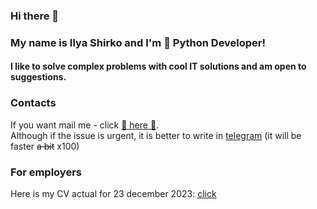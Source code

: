 ### Hi there 👋
### My name is Ilya Shirko and I'm 🐍 Python Developer!

#### I like to solve complex problems with cool IT solutions and am open to suggestions.

### Contacts
If you want mail me - click [📧 here 📧](mailto:ilyashirko@gmail.com).  
Although if the issue is urgent, it is better to write in [telegram](https://t.me/ilyashirko) (it will be faster ~~a bit~~ x100)

### For employers
Here is my CV actual for 23 december 2023: [click](https://github.com/ilyashirko/ilyashirko/blob/main/IlyaShirko_CV.pdf)
<!--
**ilyashirko/ilyashirko** is a ✨ _special_ ✨ repository because its `README.md` (this file) appears on your GitHub profile.

Here are some ideas to get you started:

- 🔭 I’m currently working on ...
- 🌱 I’m currently learning ...
- 👯 I’m looking to collaborate on ...
- 🤔 I’m looking for help with ...
- 💬 Ask me about ...
- 📫 How to reach me: ...
- 😄 Pronouns: ...
- ⚡ Fun fact: ...
-->
